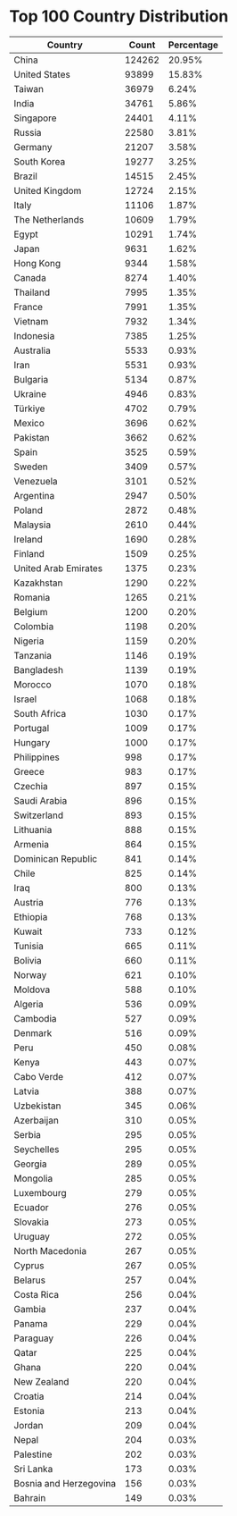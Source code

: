 # Top 100 Country Distribution
| Country | Count | Percentage |
|----|----|----|
| China | 124262 | 20.95% |
| United States | 93899 | 15.83% |
| Taiwan | 36979 | 6.24% |
| India | 34761 | 5.86% |
| Singapore | 24401 | 4.11% |
| Russia | 22580 | 3.81% |
| Germany | 21207 | 3.58% |
| South Korea | 19277 | 3.25% |
| Brazil | 14515 | 2.45% |
| United Kingdom | 12724 | 2.15% |
| Italy | 11106 | 1.87% |
| The Netherlands | 10609 | 1.79% |
| Egypt | 10291 | 1.74% |
| Japan | 9631 | 1.62% |
| Hong Kong | 9344 | 1.58% |
| Canada | 8274 | 1.40% |
| Thailand | 7995 | 1.35% |
| France | 7991 | 1.35% |
| Vietnam | 7932 | 1.34% |
| Indonesia | 7385 | 1.25% |
| Australia | 5533 | 0.93% |
| Iran | 5531 | 0.93% |
| Bulgaria | 5134 | 0.87% |
| Ukraine | 4946 | 0.83% |
| Türkiye | 4702 | 0.79% |
| Mexico | 3696 | 0.62% |
| Pakistan | 3662 | 0.62% |
| Spain | 3525 | 0.59% |
| Sweden | 3409 | 0.57% |
| Venezuela | 3101 | 0.52% |
| Argentina | 2947 | 0.50% |
| Poland | 2872 | 0.48% |
| Malaysia | 2610 | 0.44% |
| Ireland | 1690 | 0.28% |
| Finland | 1509 | 0.25% |
| United Arab Emirates | 1375 | 0.23% |
| Kazakhstan | 1290 | 0.22% |
| Romania | 1265 | 0.21% |
| Belgium | 1200 | 0.20% |
| Colombia | 1198 | 0.20% |
| Nigeria | 1159 | 0.20% |
| Tanzania | 1146 | 0.19% |
| Bangladesh | 1139 | 0.19% |
| Morocco | 1070 | 0.18% |
| Israel | 1068 | 0.18% |
| South Africa | 1030 | 0.17% |
| Portugal | 1009 | 0.17% |
| Hungary | 1000 | 0.17% |
| Philippines | 998 | 0.17% |
| Greece | 983 | 0.17% |
| Czechia | 897 | 0.15% |
| Saudi Arabia | 896 | 0.15% |
| Switzerland | 893 | 0.15% |
| Lithuania | 888 | 0.15% |
| Armenia | 864 | 0.15% |
| Dominican Republic | 841 | 0.14% |
| Chile | 825 | 0.14% |
| Iraq | 800 | 0.13% |
| Austria | 776 | 0.13% |
| Ethiopia | 768 | 0.13% |
| Kuwait | 733 | 0.12% |
| Tunisia | 665 | 0.11% |
| Bolivia | 660 | 0.11% |
| Norway | 621 | 0.10% |
| Moldova | 588 | 0.10% |
| Algeria | 536 | 0.09% |
| Cambodia | 527 | 0.09% |
| Denmark | 516 | 0.09% |
| Peru | 450 | 0.08% |
| Kenya | 443 | 0.07% |
| Cabo Verde | 412 | 0.07% |
| Latvia | 388 | 0.07% |
| Uzbekistan | 345 | 0.06% |
| Azerbaijan | 310 | 0.05% |
| Serbia | 295 | 0.05% |
| Seychelles | 295 | 0.05% |
| Georgia | 289 | 0.05% |
| Mongolia | 285 | 0.05% |
| Luxembourg | 279 | 0.05% |
| Ecuador | 276 | 0.05% |
| Slovakia | 273 | 0.05% |
| Uruguay | 272 | 0.05% |
| North Macedonia | 267 | 0.05% |
| Cyprus | 267 | 0.05% |
| Belarus | 257 | 0.04% |
| Costa Rica | 256 | 0.04% |
| Gambia | 237 | 0.04% |
| Panama | 229 | 0.04% |
| Paraguay | 226 | 0.04% |
| Qatar | 225 | 0.04% |
| Ghana | 220 | 0.04% |
| New Zealand | 220 | 0.04% |
| Croatia | 214 | 0.04% |
| Estonia | 213 | 0.04% |
| Jordan | 209 | 0.04% |
| Nepal | 204 | 0.03% |
| Palestine | 202 | 0.03% |
| Sri Lanka | 173 | 0.03% |
| Bosnia and Herzegovina | 156 | 0.03% |
| Bahrain | 149 | 0.03% |

